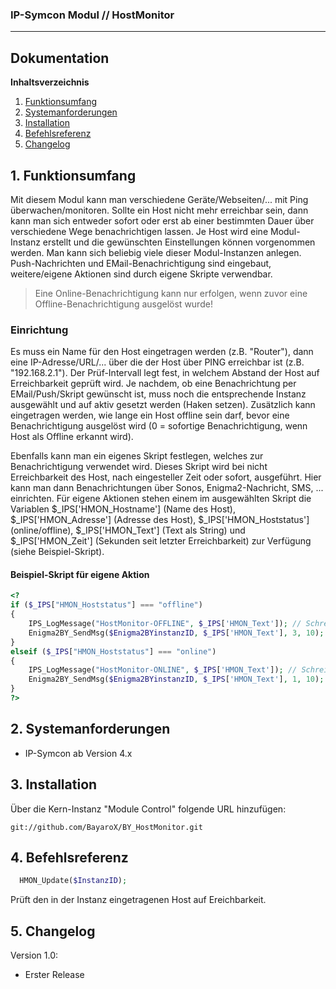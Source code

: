 ### IP-Symcon Modul // HostMonitor
---

## Dokumentation

**Inhaltsverzeichnis**

1. [Funktionsumfang](#1-funktionsumfang) 
2. [Systemanforderungen](#2-systemanforderungen)
3. [Installation](#3-installation)
4. [Befehlsreferenz](#4-befehlsreferenz)
5. [Changelog](#5-changelog) 

## 1. Funktionsumfang
Mit diesem Modul kann man verschiedene Geräte/Webseiten/... mit Ping überwachen/monitoren. Sollte ein Host nicht mehr erreichbar sein,
dann kann man sich entweder sofort oder erst ab einer bestimmten Dauer über verschiedene Wege benachrichtigen lassen. Je Host wird
eine Modul-Instanz erstellt und die gewünschten Einstellungen können vorgenommen werden. Man kann sich beliebig viele dieser Modul-Instanzen
anlegen. Push-Nachrichten und EMail-Benachrichtigung sind eingebaut, weitere/eigene Aktionen sind durch eigene Skripte verwendbar.
  > Eine Online-Benachrichtigung kann nur erfolgen, wenn zuvor eine Offline-Benachrichtigung ausgelöst wurde!

### Einrichtung
Es muss ein Name für den Host eingetragen werden (z.B. "Router"), dann eine IP-Adresse/URL/... über die der Host über PING erreichbar
ist (z.B. "192.168.2.1"). Der Prüf-Intervall legt fest, in welchem Abstand der Host auf Erreichbarkeit geprüft wird.
Je nachdem, ob eine Benachrichtung per EMail/Push/Skript gewünscht ist, muss noch die entsprechende Instanz ausgewählt und auf aktiv
gesetzt werden (Haken setzen). Zusätzlich kann eingetragen werden, wie lange ein Host offline sein darf, bevor eine Benachrichtigung
ausgelöst wird (0 = sofortige Benachrichtigung, wenn Host als Offline erkannt wird).

Ebenfalls kann man ein eigenes Skript festlegen, welches zur Benachrichtigung verwendet wird. Dieses Skript wird bei nicht Erreichbarkeit
des Host, nach eingesteller Zeit oder sofort, ausgeführt. Hier kann man dann Benachrichtungen über Sonos, Enigma2-Nachricht, SMS, ... einrichten.
Für eigene Aktionen stehen einem im ausgewählten Skript die Variablen $_IPS['HMON_Hostname'] (Name des Host), $_IPS['HMON_Adresse'] (Adresse des Host),
$_IPS['HMON_Hoststatus'] (online/offline), $_IPS['HMON_Text'] (Text als String) und $_IPS['HMON_Zeit'] (Sekunden seit letzter Erreichbarkeit)
zur Verfügung (siehe Beispiel-Skript).

#### Beispiel-Skript für eigene Aktion
```php
<?
if ($_IPS["HMON_Hoststatus"] === "offline")
{
	IPS_LogMessage("HostMonitor-OFFLINE", $_IPS['HMON_Text']); // Schreibt den Text ins IPS-Log (zu sehen im Meldungen-Fenster in der IPS-Console)
	Enigma2BY_SendMsg($Enigma2BYinstanzID, $_IPS['HMON_Text'], 3, 10); // Zeigt 10 Sekunden lang eine Alarm-Nachricht über einen Enigma2-Receiver an
}
elseif ($_IPS["HMON_Hoststatus"] === "online")
{
	IPS_LogMessage("HostMonitor-ONLINE", $_IPS['HMON_Text']); // Schreibt den Text ins IPS-Log (zu sehen im Meldungen-Fenster in der IPS-Console)
	Enigma2BY_SendMsg($Enigma2BYinstanzID, $_IPS['HMON_Text'], 1, 10); // Zeigt 10 Sekunden lang eine Info-Nachricht über einen Enigma2-Receiver an
}
?>
```


## 2. Systemanforderungen
- IP-Symcon ab Version 4.x

## 3. Installation
Über die Kern-Instanz "Module Control" folgende URL hinzufügen:

`git://github.com/BayaroX/BY_HostMonitor.git`


## 4. Befehlsreferenz
```php
  HMON_Update($InstanzID);
```
Prüft den in der Instanz eingetragenen Host auf Ereichbarkeit.


## 5. Changelog
Version 1.0:
  - Erster Release
